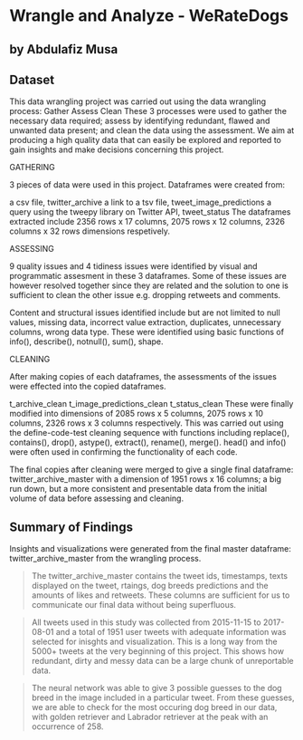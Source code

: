 # Wrangle and Analyze - WeRateDogs
## by Abdulafiz Musa


## Dataset

This data wrangling project was carried out using the data wrangling process:
Gather
Assess
Clean
These 3 processes were used to gather the necessary data required; assess by identifying redundant, flawed and unwanted data present; and clean the data using the assessment. We aim at producing a high quality data that can easily be explored and reported to gain insights and make decisions concerning this project.

GATHERING

3 pieces of data were used in this project. Dataframes were created from:

a csv file, twitter_archive
a link to a tsv file, tweet_image_predictions
a query using the tweepy library on Twitter API, tweet_status
The dataframes extracted include 2356 rows x 17 columns, 2075 rows x 12 columns, 2326 columns x 32 rows dimensions respetively.

ASSESSING

9 quality issues and 4 tidiness issues were identified by visual and programmatic assesment in these 3 dataframes. Some of these issues are however resolved together since they are related and the solution to one is sufficient to clean the other issue e.g. dropping retweets and comments.

Content and structural issues identified include but are not limited to null values, missing data, incorrect value extraction, duplicates, unnecessary columns, wrong data type. These were identified using basic functions of info(), describe(), notnull(), sum(), shape.

CLEANING

After making copies of each dataframes, the assessments of the issues were effected into the copied dataframes.

t_archive_clean
t_image_predictions_clean
t_status_clean
These were finally modified into dimensions of 2085 rows x 5 columns, 2075 rows x 10 columns, 2326 rows x 3 columns respectively. This was carried out using the define-code-test cleaning sequence with functions including replace(), contains(), drop(), astype(), extract(), rename(), merge(). head() and info() were often used in confirming the functionality of each code.

The final copies after cleaning were merged to give a single final dataframe: twitter_archive_master with a dimension of 1951 rows x 16 columns; a big run down, but a more consistent and presentable data from the initial volume of data before assessing and cleaning.

## Summary of Findings

Insights and visualizations were generated from the final master dataframe: twitter_archive_master from the wrangling process.

>The twitter_archive_master contains the tweet ids, timestamps, texts displayed on the tweet, rtaings, dog breeds predictions and the amounts of likes and retweets. These columns are sufficient for us to communicate our final data without being superfluous.

>All tweets used in this study was collected from 2015-11-15 to 2017-08-01 and a total of 1951 user tweets with adequate information was selected for inisghts and visualization. This is a long way from the 5000+ tweets at the very beginning of this project. This shows how redundant, dirty and messy data can be a large chunk of unreportable data.

>The neural network was able to give 3 possible guesses to the dog breed in the image included in a particular tweet. From these guesses, we are able to check for the most occuring dog breed in our data, with golden retriever and Labrador retriever at the peak with an occurrence of 258.
